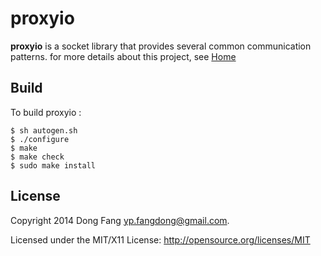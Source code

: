 # proxyio

**proxyio** is a socket library that provides several common communication patterns. for more details about this project, see [Home](http://proxyio.org)

## Build

To build proxyio :

    $ sh autogen.sh
    $ ./configure
    $ make
	$ make check
    $ sudo make install

## License

Copyright 2014 Dong Fang <yp.fangdong@gmail.com>.

Licensed under the MIT/X11 License: http://opensource.org/licenses/MIT

